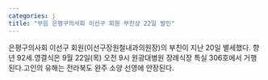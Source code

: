 ```yaml
---
categories: j
title: "부음 은평구의사회 이선구 회원 부친상 22일 발인"
---
```

은평구의사회 이선구 회원(이선구장원철내과의원장)의 부친이 지난 20일 별세했다. 향년 92세.영결식은 9월 22일(목) 오전 9시 원광대병원 장례식장 특실 306호에서 거행된다.고인의 유해는 전라북도 완주 소양 선영에 안장된다.